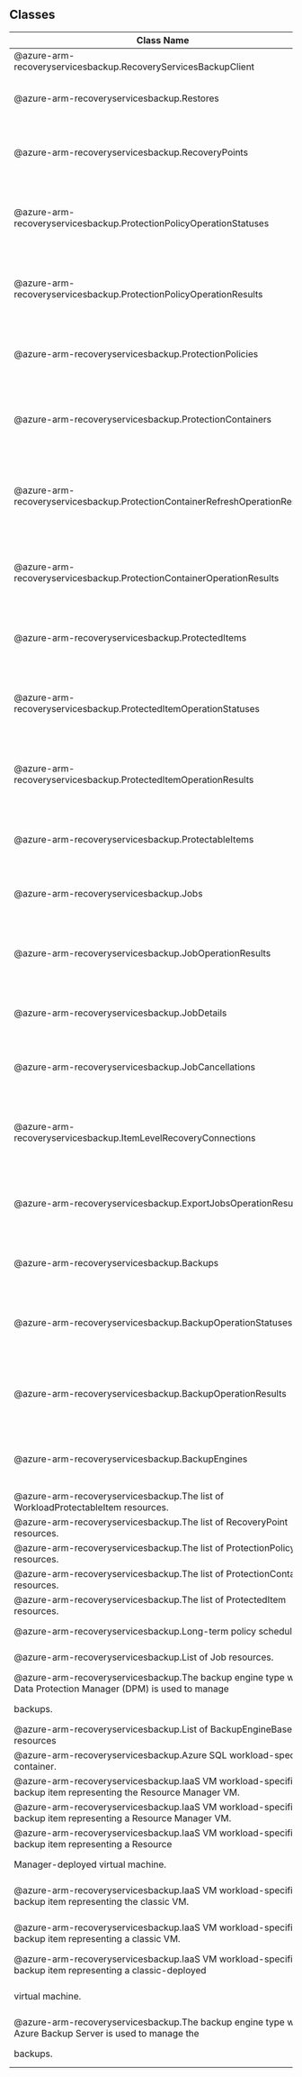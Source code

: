 ## Classes
| Class Name | Description |
|---|---|
| @azure-arm-recoveryservicesbackup.RecoveryServicesBackupClient |Initializes a new instance of the RecoveryServicesBackupClient class.|
| @azure-arm-recoveryservicesbackup.Restores |Restores __NOTE__: An instance of this class is automatically created for an instance of the RecoveryServicesBackupClient. Initializes a new instance of the Restores class.|
| @azure-arm-recoveryservicesbackup.RecoveryPoints |RecoveryPoints __NOTE__: An instance of this class is automatically created for an instance of the RecoveryServicesBackupClient. Initializes a new instance of the RecoveryPoints class.|
| @azure-arm-recoveryservicesbackup.ProtectionPolicyOperationStatuses |ProtectionPolicyOperationStatuses __NOTE__: An instance of this class is automatically created for an instance of the RecoveryServicesBackupClient. Initializes a new instance of the ProtectionPolicyOperationStatuses class.|
| @azure-arm-recoveryservicesbackup.ProtectionPolicyOperationResults |ProtectionPolicyOperationResults __NOTE__: An instance of this class is automatically created for an instance of the RecoveryServicesBackupClient. Initializes a new instance of the ProtectionPolicyOperationResults class.|
| @azure-arm-recoveryservicesbackup.ProtectionPolicies |ProtectionPolicies __NOTE__: An instance of this class is automatically created for an instance of the RecoveryServicesBackupClient. Initializes a new instance of the ProtectionPolicies class.|
| @azure-arm-recoveryservicesbackup.ProtectionContainers |ProtectionContainers __NOTE__: An instance of this class is automatically created for an instance of the RecoveryServicesBackupClient. Initializes a new instance of the ProtectionContainers class.|
| @azure-arm-recoveryservicesbackup.ProtectionContainerRefreshOperationResults |ProtectionContainerRefreshOperationResults __NOTE__: An instance of this class is automatically created for an instance of the RecoveryServicesBackupClient. Initializes a new instance of the ProtectionContainerRefreshOperationResults class.|
| @azure-arm-recoveryservicesbackup.ProtectionContainerOperationResults |ProtectionContainerOperationResults __NOTE__: An instance of this class is automatically created for an instance of the RecoveryServicesBackupClient. Initializes a new instance of the ProtectionContainerOperationResults class.|
| @azure-arm-recoveryservicesbackup.ProtectedItems |ProtectedItems __NOTE__: An instance of this class is automatically created for an instance of the RecoveryServicesBackupClient. Initializes a new instance of the ProtectedItems class.|
| @azure-arm-recoveryservicesbackup.ProtectedItemOperationStatuses |ProtectedItemOperationStatuses __NOTE__: An instance of this class is automatically created for an instance of the RecoveryServicesBackupClient. Initializes a new instance of the ProtectedItemOperationStatuses class.|
| @azure-arm-recoveryservicesbackup.ProtectedItemOperationResults |ProtectedItemOperationResults __NOTE__: An instance of this class is automatically created for an instance of the RecoveryServicesBackupClient. Initializes a new instance of the ProtectedItemOperationResults class.|
| @azure-arm-recoveryservicesbackup.ProtectableItems |ProtectableItems __NOTE__: An instance of this class is automatically created for an instance of the RecoveryServicesBackupClient. Initializes a new instance of the ProtectableItems class.|
| @azure-arm-recoveryservicesbackup.Jobs |Jobs __NOTE__: An instance of this class is automatically created for an instance of the RecoveryServicesBackupClient. Initializes a new instance of the Jobs class.|
| @azure-arm-recoveryservicesbackup.JobOperationResults |JobOperationResults __NOTE__: An instance of this class is automatically created for an instance of the RecoveryServicesBackupClient. Initializes a new instance of the JobOperationResults class.|
| @azure-arm-recoveryservicesbackup.JobDetails |JobDetails __NOTE__: An instance of this class is automatically created for an instance of the RecoveryServicesBackupClient. Initializes a new instance of the JobDetails class.|
| @azure-arm-recoveryservicesbackup.JobCancellations |JobCancellations __NOTE__: An instance of this class is automatically created for an instance of the RecoveryServicesBackupClient. Initializes a new instance of the JobCancellations class.|
| @azure-arm-recoveryservicesbackup.ItemLevelRecoveryConnections |ItemLevelRecoveryConnections __NOTE__: An instance of this class is automatically created for an instance of the RecoveryServicesBackupClient. Initializes a new instance of the ItemLevelRecoveryConnections class.|
| @azure-arm-recoveryservicesbackup.ExportJobsOperationResults |ExportJobsOperationResults __NOTE__: An instance of this class is automatically created for an instance of the RecoveryServicesBackupClient. Initializes a new instance of the ExportJobsOperationResults class.|
| @azure-arm-recoveryservicesbackup.Backups |Backups __NOTE__: An instance of this class is automatically created for an instance of the RecoveryServicesBackupClient. Initializes a new instance of the Backups class.|
| @azure-arm-recoveryservicesbackup.BackupOperationStatuses |BackupOperationStatuses __NOTE__: An instance of this class is automatically created for an instance of the RecoveryServicesBackupClient. Initializes a new instance of the BackupOperationStatuses class.|
| @azure-arm-recoveryservicesbackup.BackupOperationResults |BackupOperationResults __NOTE__: An instance of this class is automatically created for an instance of the RecoveryServicesBackupClient. Initializes a new instance of the BackupOperationResults class.|
| @azure-arm-recoveryservicesbackup.BackupEngines |BackupEngines __NOTE__: An instance of this class is automatically created for an instance of the RecoveryServicesBackupClient. Initializes a new instance of the BackupEngines class.|
| @azure-arm-recoveryservicesbackup.The list of WorkloadProtectableItem resources. |Initializes a new instance of the WorkloadProtectableItemResourceList class.|
| @azure-arm-recoveryservicesbackup.The list of RecoveryPoint resources. |Initializes a new instance of the RecoveryPointResourceList class.|
| @azure-arm-recoveryservicesbackup.The list of ProtectionPolicy resources. |Initializes a new instance of the ProtectionPolicyResourceList class.|
| @azure-arm-recoveryservicesbackup.The list of ProtectionContainer resources. |Initializes a new instance of the ProtectionContainerResourceList class.|
| @azure-arm-recoveryservicesbackup.The list of ProtectedItem resources. |Initializes a new instance of the ProtectedItemResourceList class.|
| @azure-arm-recoveryservicesbackup.Long-term policy schedule. |Initializes a new instance of the LongTermSchedulePolicy class.|
| @azure-arm-recoveryservicesbackup.List of Job resources. |Initializes a new instance of the JobResourceList class.|
| @azure-arm-recoveryservicesbackup.The backup engine type when Data Protection Manager (DPM) is used to managebackups. |Initializes a new instance of the DpmBackupEngine class.|
| @azure-arm-recoveryservicesbackup.List of BackupEngineBase resources |Initializes a new instance of the BackupEngineBaseResourceList class.|
| @azure-arm-recoveryservicesbackup.Azure SQL workload-specific container. |Initializes a new instance of the AzureSqlContainer class.|
| @azure-arm-recoveryservicesbackup.IaaS VM workload-specific backup item representing the Resource Manager VM. |Initializes a new instance of the AzureIaaSComputeVMProtectedItem class.|
| @azure-arm-recoveryservicesbackup.IaaS VM workload-specific backup item representing a Resource Manager VM. |Initializes a new instance of the AzureIaaSComputeVMProtectableItem class.|
| @azure-arm-recoveryservicesbackup.IaaS VM workload-specific backup item representing a ResourceManager-deployed virtual machine. |Initializes a new instance of the AzureIaaSComputeVMContainer class.|
| @azure-arm-recoveryservicesbackup.IaaS VM workload-specific backup item representing the classic VM. |Initializes a new instance of the AzureIaaSClassicComputeVMProtectedItem class.|
| @azure-arm-recoveryservicesbackup.IaaS VM workload-specific backup item representing a classic VM. |Initializes a new instance of the AzureIaaSClassicComputeVMProtectableItem class.|
| @azure-arm-recoveryservicesbackup.IaaS VM workload-specific backup item representing a classic-deployedvirtual machine. |Initializes a new instance of the AzureIaaSClassicComputeVMContainer class.|
| @azure-arm-recoveryservicesbackup.The backup engine type when Azure Backup Server is used to manage thebackups. |Initializes a new instance of the AzureBackupServerEngine class.|
